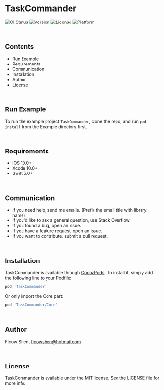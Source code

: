 # TaskCommander

[![CI Status](https://travis-ci.org/FicowShen/TaskCommander.svg?branch=master)](https://travis-ci.org/FicowShen/TaskCommander)
[![Version](https://img.shields.io/cocoapods/v/TaskCommander.svg?style=flat)](https://cocoapods.org/pods/TaskCommander)
[![License](https://img.shields.io/cocoapods/l/TaskCommander.svg?style=flat)](https://raw.githubusercontent.com/FicowShen/TaskCommander/master/LICENSE)
[![Platform](https://img.shields.io/badge/platforms-iOS-333333.svg)](https://cocoapods.org/pods/TaskCommander)

&nbsp;&nbsp;

## Contents
- Run Example
- Requirements
- Communication
- Installation
- Author
- License

&nbsp;&nbsp;

## Run Example

To run the example project `TaskCommander`, clone the repo, and run `pod install` from the Example directory first.

&nbsp;&nbsp;

## Requirements
- iOS 10.0+
- Xcode 10.0+
- Swift 5.0+

&nbsp;&nbsp;


## Communication
- If you need help, send me emails. (Prefix the email title with library name)
- If you'd like to ask a general question, use Stack Overflow.
- If you found a bug, open an issue.
- If you have a feature request, open an issue.
- If you want to contribute, submit a pull request.

&nbsp;&nbsp;


## Installation

TaskCommander is available through [CocoaPods](https://cocoapods.org). To install
it, simply add the following line to your Podfile:

```ruby
pod 'TaskCommander'
```

Or only import the Core part:
``` ruby
pod 'TaskCommander/Core'
```

&nbsp;&nbsp;


## Author

Ficow Shen, ficowshen@hotmail.com


&nbsp;&nbsp;


## License

TaskCommander is available under the MIT license. See the LICENSE file for more info.
